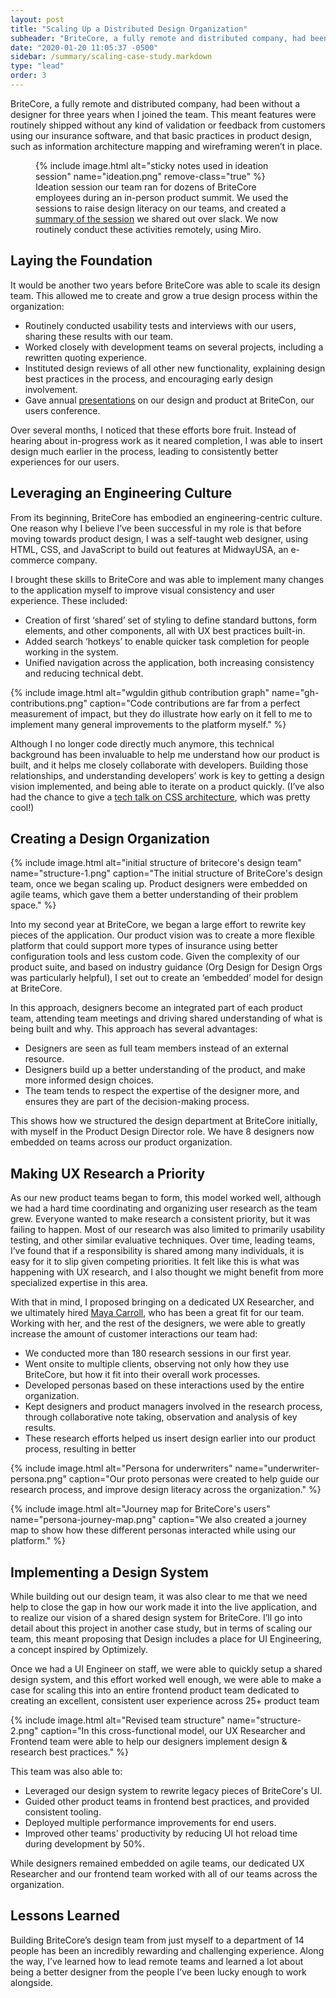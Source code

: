 ```yaml
---
layout: post
title: "Scaling Up a Distributed Design Organization"
subheader: "BriteCore, a fully remote and distributed company, had been without a designer for three years when I joined the team. Starting out as the only designer on staff, I built up a design culture within the company, and scaled up our design team as we grew. Along the way we started a UX research program, design system and a new frontend engineering team."
date: "2020-01-20 11:05:37 -0500"
sidebar: /summary/scaling-case-study.markdown
type: "lead"
order: 3
---
```


<p class="u-text--lg">BriteCore, a fully remote and distributed company, had been without a designer for three years when I joined the team. This meant features were routinely shipped without any kind of validation or feedback from customers using our insurance software, and that basic practices in product design, such as information architecture mapping and wireframing weren’t in place.</p>

<figure class="c-post__image">
    {% include image.html alt="sticky notes used in ideation session" name="ideation.png" remove-class="true" %}
    <figcaption class="c-post__caption">Ideation session our team ran for dozens of BriteCore employees during an in-person product summit. We used the sessions to raise design literacy on our teams, and created a <a class="c-post__caption-link js-download" download href="/pd-summit-design-session.pdf" target="_blank">summary of the session</a> we shared out over slack. We now routinely conduct these activities remotely, using Miro.</figcaption>
</figure>


## Laying the Foundation
It would be another two years before BriteCore was able to scale its design team. This allowed me to create and grow a true design process within the organization:

* Routinely conducted usability tests and interviews with our users, sharing these results with our team.
* Worked closely with development teams on several projects, including a rewritten quoting experience.
* Instituted design reviews of all other new functionality, explaining design best practices in the process, and encouraging early design involvement.
* Gave annual [presentations](/talks/) on our design and product at BriteCon, our users  conference.

Over several months, I noticed that these efforts bore fruit. Instead of hearing about in-progress work as it neared completion, I was able to insert design much earlier in the process, leading to consistently better experiences for our users.

## Leveraging an Engineering Culture
From its beginning, BriteCore has embodied an engineering-centric culture. One reason why I believe I’ve been successful in my role is that before moving towards product design, I was a self-taught web designer, using HTML, CSS, and JavaScript to build out features at MidwayUSA, an e-commerce company. 

I brought these skills to BriteCore and was able to implement many changes to the application myself to improve visual consistency and user experience. These included:
* Creation of first ‘shared’ set of styling to define standard buttons, form elements, and other components, all with UX best practices built-in.
* Added search ‘hotkeys’ to enable quicker task completion for people working in the system.
* Unified navigation across the application, both increasing consistency and reducing technical debt.

{% include image.html alt="wguldin github contribution graph" name="gh-contributions.png" caption="Code contributions are far from a perfect measurement of impact, but they do illustrate how early on it fell to me to implement many general improvements to the platform myself." %}

Although I no longer code directly much anymore, this technical background has been invaluable to help me understand how our product is built, and it helps me closely collaborate with developers. Building those relationships, and understanding developers’ work is key to getting a design vision implemented, and being able to iterate on a product quickly. (I’ve also had the chance to give a [tech talk on CSS architecture](/talks/), which was pretty cool!)

## Creating a Design Organization
{% include image.html alt="initial structure of britecore's design team" name="structure-1.png" caption="The initial structure of BriteCore's design team, once we began scaling up. Product designers were embedded on agile teams, which gave them a better understanding of their problem space." %}

Into my second year at BriteCore, we began a large effort to rewrite key pieces of the application. Our product vision was to create a more flexible platform that could support more types of insurance using better configuration tools and less custom code. Given the complexity of our product suite, and based on industry guidance (Org Design for Design Orgs was particularly helpful), I set out to create an ‘embedded’ model for design at BriteCore. 

In this approach, designers become an integrated part of each product team, attending team meetings and driving shared understanding of what is being built and why. This approach has several advantages:
* Designers are seen as full team members instead of an external resource.
* Designers build up a better understanding of the product, and make more informed design choices.
* The team tends to respect the expertise of the designer more, and ensures they are part of the decision-making process.

This shows how we structured the design department at BriteCore initially, with myself in the Product Design Director role. We have 8 designers now embedded on teams across our product organization.

## Making UX Research a Priority
As our new product teams began to form, this model worked well, although we had a hard time coordinating and organizing user research as the team grew. Everyone wanted to make research a consistent priority, but it was failing to happen. Most of our research was also limited to primarily usability testing, and other similar evaluative techniques. Over time, leading teams, I’ve found that if a responsibility is shared among many individuals, it is easy for it to slip given competing priorities. It felt like this is what was happening with UX research, and I also thought we might benefit from more specialized expertise in this area. 

With that in mind, I proposed bringing on a dedicated UX Researcher, and we ultimately hired <a href="https://www.mayacarroll.com/" target="_blank">Maya Carroll</a>, who has been a great fit for our team. Working with her, and the rest of the designers, we were able to greatly increase the amount of customer interactions our team had:

* We conducted more than 180 research sessions in our first year.
* Went onsite to multiple clients, observing not only how they use BriteCore, but how it fit into their overall work processes.
* Developed personas based on these interactions used by the entire organization.
* Kept designers and product managers involved in the research process, through collaborative note taking, observation and analysis of key results.
* These research efforts helped us insert design earlier into our product process, resulting in better 

{% include image.html alt="Persona for underwriters" name="underwriter-persona.png" caption="Our proto personas were created to help guide our research process, and improve design literacy across the organization." %}

{% include image.html alt="Journey map for BriteCore's users" name="persona-journey-map.png" caption="We also created a journey map to show how these different personas interacted while using our platform." %}


## Implementing a Design System
While building out our design team, it was also clear to me that we need help to close the gap in how our work made it into the live application, and to realize our vision of a shared design system for BriteCore. I’ll go into detail about this project in another case study, but in terms of scaling our team, this meant proposing that Design includes a place for UI Engineering, a concept inspired by Optimizely.

Once we had a UI Engineer on staff, we were able to quickly setup a shared design system, and this effort worked well enough, we were able to make a case for scaling this into an entire frontend product team dedicated to creating an excellent, consistent user experience across 25+ product team

{% include image.html alt="Revised team structure" name="structure-2.png" caption="In this cross-functional model, our UX Researcher and Frontend team were able to help our designers implement design & research best practices." %}

This team was also able to:

* Leveraged our design system to rewrite legacy pieces of BriteCore's UI.
* Guided other product teams in frontend best practices, and provided consistent tooling.
* Deployed multiple performance improvements for end users.
* Improved other teams' productivity by reducing UI hot reload time during development by 50%.

While designers remained embedded on agile teams, our dedicated UX Researcher and our frontend team worked with all of our teams across the organization.

## Lessons Learned
Building BriteCore’s design team from just myself to a department of 14 people has been an incredibly rewarding and challenging experience. Along the way, I’ve learned how to lead remote teams and learned a lot about being a better designer from the people I’ve been lucky enough to work alongside.
